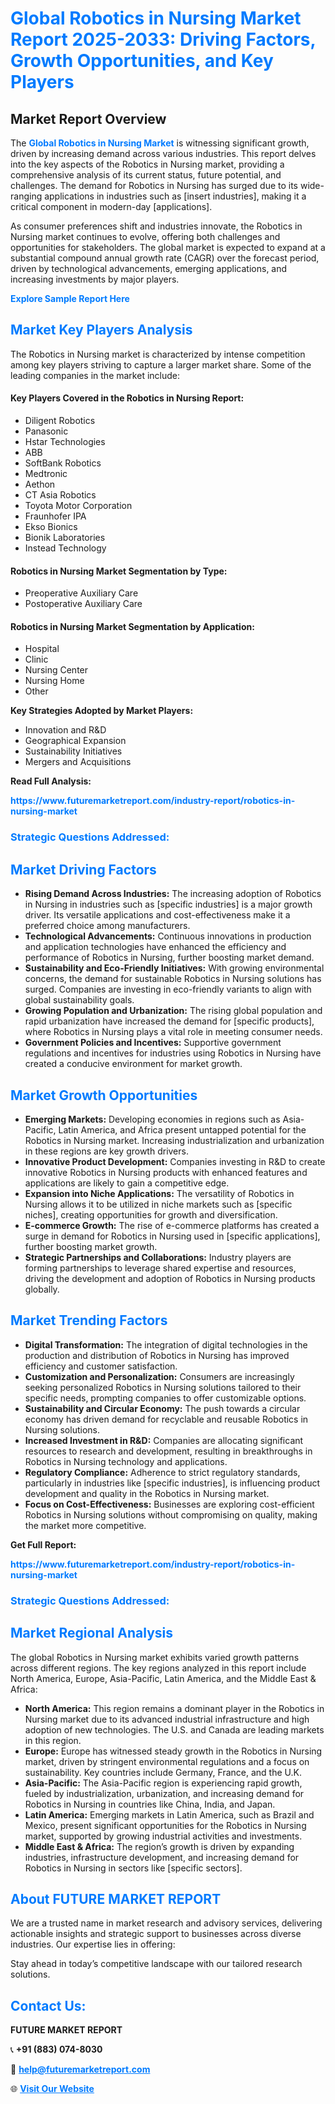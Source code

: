 <h1 style="color: #007BFF;">Global Robotics in Nursing Market Report 2025-2033: Driving Factors, Growth Opportunities, and Key Players</h1>

<section id="overview">
<h2>Market Report Overview</h2>
<p>The <a href="https://www.futuremarketreport.com/industry-report/robotics-in-nursing-market" style="color: #007BFF; text-decoration: none;"><strong>Global Robotics in Nursing Market</strong></a> is witnessing significant growth, driven by increasing demand across various industries. This report delves into the key aspects of the Robotics in Nursing market, providing a comprehensive analysis of its current status, future potential, and challenges. The demand for Robotics in Nursing has surged due to its wide-ranging applications in industries such as [insert industries], making it a critical component in modern-day [applications].</p>
<p>As consumer preferences shift and industries innovate, the Robotics in Nursing market continues to evolve, offering both challenges and opportunities for stakeholders. The global market is expected to expand at a substantial compound annual growth rate (CAGR) over the forecast period, driven by technological advancements, emerging applications, and increasing investments by major players.</p>
</section>

<section id="overview">
<p><a href="https://www.futuremarketreport.com/request-sample/reportId=77958" style="color: #007BFF; text-decoration: none;"><strong>Explore Sample Report Here</strong></a></p>
</section>

<section id="key-players">
<h2 style="color: #007BFF;">Market Key Players Analysis</h2>
<p>The Robotics in Nursing market is characterized by intense competition among key players striving to capture a larger market share. Some of the leading companies in the market include:</p>
<h4>Key Players Covered in the Robotics in Nursing Report:</h4>
<ul><li>Diligent Robotics</li><li>Panasonic</li><li>Hstar Technologies</li><li>ABB</li><li>SoftBank Robotics</li><li>Medtronic</li><li>Aethon</li><li>CT Asia Robotics</li><li>Toyota Motor Corporation</li><li>Fraunhofer IPA</li><li>Ekso Bionics</li><li>Bionik Laboratories</li><li>Instead Technology</li></ul>
<h4>Robotics in Nursing Market Segmentation by Type:</h4>
<ul><li>Preoperative Auxiliary Care</li><li>Postoperative Auxiliary Care</li></ul>

<h4>Robotics in Nursing Market Segmentation by Application:</h4>
<ul><li>Hospital</li><li>Clinic</li><li>Nursing Center</li><li>Nursing Home</li><li>Other</li></ul>
<p><strong>Key Strategies Adopted by Market Players:</strong></p>
<ul>
<li>Innovation and R&D</li>
<li>Geographical Expansion</li>
<li>Sustainability Initiatives</li>
<li>Mergers and Acquisitions</li>
</ul>
</section>

<section>
<p><strong>Read Full Analysis: </strong></p><a href="https://www.futuremarketreport.com/industry-report/robotics-in-nursing-market" style="color: #007BFF; text-decoration: none;"><strong>https://www.futuremarketreport.com/industry-report/robotics-in-nursing-market</strong></a>
<h3 style="color: #007BFF;">Strategic Questions Addressed:</h3>
</section>

<section id="driving-factors">
<h2 style="color: #007BFF;">Market Driving Factors</h2>
<ul>
<li><strong>Rising Demand Across Industries:</strong> The increasing adoption of Robotics in Nursing in industries such as [specific industries] is a major growth driver. Its versatile applications and cost-effectiveness make it a preferred choice among manufacturers.</li>
<li><strong>Technological Advancements:</strong> Continuous innovations in production and application technologies have enhanced the efficiency and performance of Robotics in Nursing, further boosting market demand.</li>
<li><strong>Sustainability and Eco-Friendly Initiatives:</strong> With growing environmental concerns, the demand for sustainable Robotics in Nursing solutions has surged. Companies are investing in eco-friendly variants to align with global sustainability goals.</li>
<li><strong>Growing Population and Urbanization:</strong> The rising global population and rapid urbanization have increased the demand for [specific products], where Robotics in Nursing plays a vital role in meeting consumer needs.</li>
<li><strong>Government Policies and Incentives:</strong> Supportive government regulations and incentives for industries using Robotics in Nursing have created a conducive environment for market growth.</li>
</ul>
</section>

<section id="growth-opportunities">
<h2 style="color: #007BFF;">Market Growth Opportunities</h2>
<ul>
<li><strong>Emerging Markets:</strong> Developing economies in regions such as Asia-Pacific, Latin America, and Africa present untapped potential for the Robotics in Nursing market. Increasing industrialization and urbanization in these regions are key growth drivers.</li>
<li><strong>Innovative Product Development:</strong> Companies investing in R&D to create innovative Robotics in Nursing products with enhanced features and applications are likely to gain a competitive edge.</li>
<li><strong>Expansion into Niche Applications:</strong> The versatility of Robotics in Nursing allows it to be utilized in niche markets such as [specific niches], creating opportunities for growth and diversification.</li>
<li><strong>E-commerce Growth:</strong> The rise of e-commerce platforms has created a surge in demand for Robotics in Nursing used in [specific applications], further boosting market growth.</li>
<li><strong>Strategic Partnerships and Collaborations:</strong> Industry players are forming partnerships to leverage shared expertise and resources, driving the development and adoption of Robotics in Nursing products globally.</li>
</ul>
</section>

<section id="trending-factors">
<h2 style="color: #007BFF;">Market Trending Factors</h2>
<ul>
<li><strong>Digital Transformation:</strong> The integration of digital technologies in the production and distribution of Robotics in Nursing has improved efficiency and customer satisfaction.</li>
<li><strong>Customization and Personalization:</strong> Consumers are increasingly seeking personalized Robotics in Nursing solutions tailored to their specific needs, prompting companies to offer customizable options.</li>
<li><strong>Sustainability and Circular Economy:</strong> The push towards a circular economy has driven demand for recyclable and reusable Robotics in Nursing solutions.</li>
<li><strong>Increased Investment in R&D:</strong> Companies are allocating significant resources to research and development, resulting in breakthroughs in Robotics in Nursing technology and applications.</li>
<li><strong>Regulatory Compliance:</strong> Adherence to strict regulatory standards, particularly in industries like [specific industries], is influencing product development and quality in the Robotics in Nursing market.</li>
<li><strong>Focus on Cost-Effectiveness:</strong> Businesses are exploring cost-efficient Robotics in Nursing solutions without compromising on quality, making the market more competitive.</li>
</ul>
</section>

<section>
<p><strong>Get Full Report: </strong></p><a href="https://www.futuremarketreport.com/industry-report/robotics-in-nursing-market" style="color: #007BFF; text-decoration: none;"><strong>https://www.futuremarketreport.com/industry-report/robotics-in-nursing-market</strong></a>
<h3 style="color: #007BFF;">Strategic Questions Addressed:</h3>
</section>


<section id="regional-analysis">
<h2 style="color: #007BFF;">Market Regional Analysis</h2>
<p>The global Robotics in Nursing market exhibits varied growth patterns across different regions. The key regions analyzed in this report include North America, Europe, Asia-Pacific, Latin America, and the Middle East & Africa:</p>
<ul>
<li><strong>North America:</strong> This region remains a dominant player in the Robotics in Nursing market due to its advanced industrial infrastructure and high adoption of new technologies. The U.S. and Canada are leading markets in this region.</li>
<li><strong>Europe:</strong> Europe has witnessed steady growth in the Robotics in Nursing market, driven by stringent environmental regulations and a focus on sustainability. Key countries include Germany, France, and the U.K.</li>
<li><strong>Asia-Pacific:</strong> The Asia-Pacific region is experiencing rapid growth, fueled by industrialization, urbanization, and increasing demand for Robotics in Nursing in countries like China, India, and Japan.</li>
<li><strong>Latin America:</strong> Emerging markets in Latin America, such as Brazil and Mexico, present significant opportunities for the Robotics in Nursing market, supported by growing industrial activities and investments.</li>
<li><strong>Middle East & Africa:</strong> The region’s growth is driven by expanding industries, infrastructure development, and increasing demand for Robotics in Nursing in sectors like [specific sectors].</li>
</ul>
</section>

<footer>
<h2 style="color: #007BFF;">About FUTURE MARKET REPORT</h2>
<p>We are a trusted name in market research and advisory services, delivering actionable insights and strategic support to businesses across diverse industries. Our expertise lies in offering:</p>

<p>Stay ahead in today’s competitive landscape with our tailored research solutions.</p>

<h2 style="color: #007BFF;">Contact Us:</h2>
<p><strong>FUTURE MARKET REPORT</strong></p>
<p>📞 <strong>+91 (883) 074-8030</strong></p>
<p>📧 <strong><a href="mailto:help@futuremarketreport.com" style="color: #007BFF;">help@futuremarketreport.com</a></strong></p>
<p>🌐 <strong><a href="https://www.futuremarketreport.com/" style="color: #007BFF;">Visit Our Website</a></strong></p>
</footer>